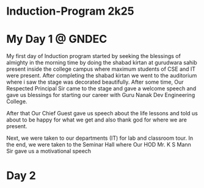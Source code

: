 # Induction-Program 2k25

# My Day 1 @ GNDEC 
My first day of Induction program started by seeking the blessings of almighty in the morning time by doing the shabad kirtan at gurudwara sahib present inside the college campus where maximum students of CSE and IT 
were present. After completing the shabad kirtan we went to the auditorium where i saw the stage was decorated beautifully. After some time, Our Respected Principal Sir came to the stage and gave a welcome speech
and gave us blessings for starting our career with Guru Nanak Dev Engineering College.

After that Our Chief Guest gave us speech about the life lessons and told us about to be happy for what we get and also thank god for where we are present.

Next, we were taken to our departments (IT) for lab and classroom tour. In the end, we were taken to the Seminar Hall where Our HOD Mr. K S Mann Sir gave us a motivational speech 

# Day 2 




